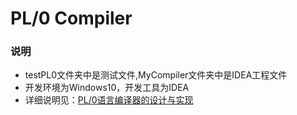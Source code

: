 # PL/0 Compiler

### 说明
* testPL0文件夹中是测试文件,MyCompiler文件夹中是IDEA工程文件
* 开发环境为Windows10，开发工具为IDEA
* 详细说明见：[PL/0语言编译器的设计与实现](http://www.cnblogs.com/hf-z/p/5542070.html)
